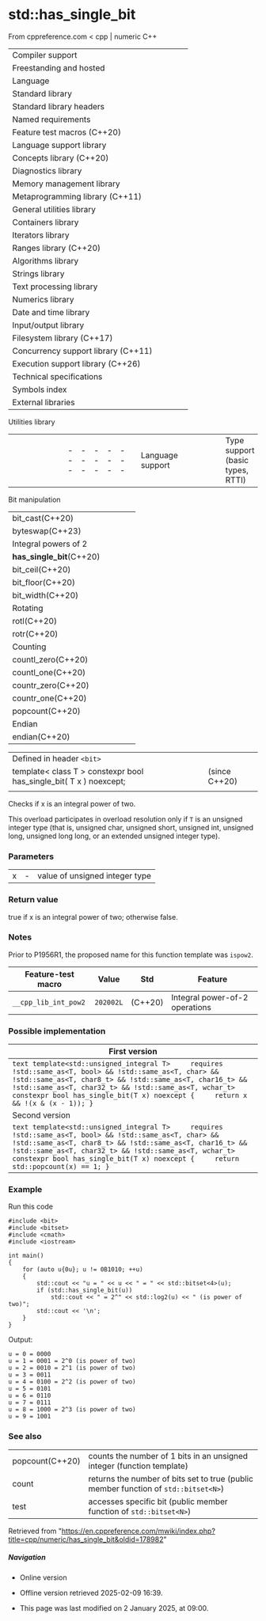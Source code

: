 # std::has_single_bit

From cppreference.com
< cpp‎ | numeric
C++

|  |  |  |  |  |
| --- | --- | --- | --- | --- |
| Compiler support | | | | |
| Freestanding and hosted | | | | |
| Language | | | | |
| Standard library | | | | |
| Standard library headers | | | | |
| Named requirements | | | | |
| Feature test macros (C++20) | | | | |
| Language support library | | | | |
| Concepts library (C++20) | | | | |
| Diagnostics library | | | | |
| Memory management library | | | | |
| Metaprogramming library (C++11) | | | | |
| General utilities library | | | | |
| Containers library | | | | |
| Iterators library | | | | |
| Ranges library (C++20) | | | | |
| Algorithms library | | | | |
| Strings library | | | | |
| Text processing library | | | | |
| Numerics library | | | | |
| Date and time library | | | | |
| Input/output library | | | | |
| Filesystem library (C++17) | | | | |
| Concurrency support library (C++11) | | | | |
| Execution support library (C++26) | | | | |
| Technical specifications | | | | |
| Symbols index | | | | |
| External libraries | | | | |

Utilities library

|  |  |  |  |  |  |  |  |  |  |  |  |  |  |  |  |  |  |  |  |  |  |  |  |  |  |  |  |  |  |  |  |  |  |  |  |  |  |  |  |  |  |  |  |  |  |  |  |  |  |  |  |  |  |  |  |  |  |  |  |  |  |  |  |  |  |  |  |  |  |  |  |  |  |  |  |  |  |  |  |  |  |  |  |  |  |  |  |  |  |  |  |  |  |  |  |  |  |  |  |  |  |  |  |  |  |  |  |  |  |  |  |  |  |  |  |  |  |  |  |  |  |  |  |  |  |  |  |  |  |  |  |  |  |  |  |  |  |  |  |  |  |  |  |  |  |  |  |  |  |  |  |  |  |  |  |  |  |  |  |  |  |  |  |  |  |  |  |  |  |  |  |  |  |  |  |  |  |  |  |  |  |  |  |  |  |  |  |  |  |  |  |  |  |  |  |  |  |  |  |  |  |  |  |  |  |  |  |  |  |  |  |  |  |  |  |  |  |  |  |  |  |  |  |  |  |  |  |  |  |  |  |  |  |  |  |  |  |  |  |  |  |  |  |  |  |  |  |  |  |  |  |  |  |  |  |  |  |  |  |  |  |  |  |  |  |  |  |  |  |  |  |  |  |  |  |  |  |  |  |  |  |  |  |  |  |  |  |  |  |  |  |  |  |  |  |  |  |  |  |  |  |  |  |  |  |  |  |  |  |  |  |  |  |  |  |  |  |  |  |  |  |  |  |  |  |  |  |  |  |  |  |  |  |  |
| --- | --- | --- | --- | --- | --- | --- | --- | --- | --- | --- | --- | --- | --- | --- | --- | --- | --- | --- | --- | --- | --- | --- | --- | --- | --- | --- | --- | --- | --- | --- | --- | --- | --- | --- | --- | --- | --- | --- | --- | --- | --- | --- | --- | --- | --- | --- | --- | --- | --- | --- | --- | --- | --- | --- | --- | --- | --- | --- | --- | --- | --- | --- | --- | --- | --- | --- | --- | --- | --- | --- | --- | --- | --- | --- | --- | --- | --- | --- | --- | --- | --- | --- | --- | --- | --- | --- | --- | --- | --- | --- | --- | --- | --- | --- | --- | --- | --- | --- | --- | --- | --- | --- | --- | --- | --- | --- | --- | --- | --- | --- | --- | --- | --- | --- | --- | --- | --- | --- | --- | --- | --- | --- | --- | --- | --- | --- | --- | --- | --- | --- | --- | --- | --- | --- | --- | --- | --- | --- | --- | --- | --- | --- | --- | --- | --- | --- | --- | --- | --- | --- | --- | --- | --- | --- | --- | --- | --- | --- | --- | --- | --- | --- | --- | --- | --- | --- | --- | --- | --- | --- | --- | --- | --- | --- | --- | --- | --- | --- | --- | --- | --- | --- | --- | --- | --- | --- | --- | --- | --- | --- | --- | --- | --- | --- | --- | --- | --- | --- | --- | --- | --- | --- | --- | --- | --- | --- | --- | --- | --- | --- | --- | --- | --- | --- | --- | --- | --- | --- | --- | --- | --- | --- | --- | --- | --- | --- | --- | --- | --- | --- | --- | --- | --- | --- | --- | --- | --- | --- | --- | --- | --- | --- | --- | --- | --- | --- | --- | --- | --- | --- | --- | --- | --- | --- | --- | --- | --- | --- | --- | --- | --- | --- | --- | --- | --- | --- | --- | --- | --- | --- | --- | --- | --- | --- | --- | --- | --- | --- | --- | --- | --- | --- | --- | --- | --- | --- | --- | --- | --- | --- | --- | --- | --- | --- | --- | --- | --- | --- | --- | --- | --- | --- | --- | --- | --- | --- | --- | --- | --- | --- | --- | --- | --- | --- | --- | --- | --- | --- | --- | --- | --- | --- | --- | --- | --- | --- | --- | --- | --- | --- | --- | --- | --- | --- |
| |  |  |  |  |  | | --- | --- | --- | --- | --- | | Language support | | | | | | Type support (basic types, RTTI) | | | | | | Library feature-test macros (C++20) | | | | | | Program utilities | | | | | | Coroutine support (C++20) | | | | | | Variadic functions | | | | | | is_constant_evaluated(C++20) | | | | | | is_within_lifetime(C++26) | | | | | | initializer_list(C++11) | | | | | | source_location(C++20) | | | | | | Three-way comparison | | | | | | three_way_comparablethree_way_comparable_with(C++20)(C++20) | | | | | | strong_ordering(C++20) | | | | | | weak_ordering(C++20) | | | | | | partial_ordering(C++20) | | | | | | common_comparison_category(C++20) | | | | | | compare_three_way_result(C++20) | | | | | | compare_three_way(C++20) | | | | | | strong_order(C++20) | | | | | | weak_order(C++20) | | | | | | partial_order(C++20) | | | | | | compare_strong_order_fallback(C++20) | | | | | | compare_weak_order_fallback(C++20) | | | | | | compare_partial_order_fallback(C++20) | | | | | | |  |  |  |  |  |  |  |  |  |  |  |  | | --- | --- | --- | --- | --- | --- | --- | --- | --- | --- | --- | --- | | |  |  |  |  |  | | --- | --- | --- | --- | --- | | is_eqis_ltis_lteq(C++20)(C++20)(C++20) | | | | | | |  |  |  |  |  | | --- | --- | --- | --- | --- | | is_neqis_gtis_gteq(C++20)(C++20)(C++20) | | | | | | | |  | | | | | | |  |  |  |  |  | | --- | --- | --- | --- | --- | | General utilities | | | | | | |  |  |  |  |  | | --- | --- | --- | --- | --- | | Function objects | | | | | | Bit manipulation (C++20) | | | | | | bitset | | | | | | hash(C++11) | | | | | | | Relational operators (deprecated in C++20) | | | | | | |  |  |  |  |  |  |  |  |  |  |  |  | | --- | --- | --- | --- | --- | --- | --- | --- | --- | --- | --- | --- | | |  |  |  |  |  | | --- | --- | --- | --- | --- | | rel_ops::operator!=rel_ops::operator> | | | | | | |  |  |  |  |  | | --- | --- | --- | --- | --- | | rel_ops::operator<=rel_ops::operator>= | | | | | | | Integer comparison functions | | | | | | |  |  |  |  |  | | --- | --- | --- | --- | --- | | cmp_equalcmp_lesscmp_less_than(C++20)(C++20)(C++20) | | | | | | |  |  |  |  |  | | --- | --- | --- | --- | --- | | cmp_not_equalcmp_greatercmp_greater_than(C++20)(C++20)(C++20) | | | | | | | in_range(C++20) | | | | | | Swap and type operations | | | | | | |  |  |  |  |  | | --- | --- | --- | --- | --- | | swap | | | | | | ranges::swap(C++20) | | | | | | exchange(C++14) | | | | | | declval(C++11) | | | | | | to_underlying(C++23) | | | | | | |  |  |  |  |  | | --- | --- | --- | --- | --- | | forward(C++11) | | | | | | forward_like(C++23) | | | | | | move(C++11) | | | | | | move_if_noexcept(C++11) | | | | | | as_const(C++17) | | | | | | | Common vocabulary types | | | | | | |  |  |  |  |  | | --- | --- | --- | --- | --- | | pair | | | | | | tuple(C++11) | | | | | | optional(C++17) | | | | | | any(C++17) | | | | | | variant(C++17) | | | | | | |  |  |  |  |  | | --- | --- | --- | --- | --- | | tuple_size(C++11) | | | | | | tuple_element(C++11) | | | | | | apply(C++17) | | | | | | make_from_tuple(C++17) | | | | | | expected(C++23) | | | | | | |  | | | | | |  | | | | | |  | | | | | | |

Bit manipulation

|  |  |  |  |  |
| --- | --- | --- | --- | --- |
| bit_cast(C++20) | | | | |
| byteswap(C++23) | | | | |
| Integral powers of 2 | | | | |
| ****has_single_bit****(C++20) | | | | |
| bit_ceil(C++20) | | | | |
| bit_floor(C++20) | | | | |
| bit_width(C++20) | | | | |
| Rotating | | | | |
| rotl(C++20) | | | | |
| rotr(C++20) | | | | |
| Counting | | | | |
| countl_zero(C++20) | | | | |
| countl_one(C++20) | | | | |
| countr_zero(C++20) | | | | |
| countr_one(C++20) | | | | |
| popcount(C++20) | | | | |
| Endian | | | | |
| endian(C++20) | | | | |

|  |  |  |
| --- | --- | --- |
| Defined in header `<bit>` |  |  |
| template< class T >  constexpr bool has_single_bit( T x ) noexcept; |  | (since C++20) |
|  |  |  |

Checks if x is an integral power of two.

This overload participates in overload resolution only if `T` is an unsigned integer type (that is, unsigned char, unsigned short, unsigned int, unsigned long, unsigned long long, or an extended unsigned integer type).

### Parameters

|  |  |  |
| --- | --- | --- |
| x | - | value of unsigned integer type |

### Return value

true if x is an integral power of two; otherwise false.

### Notes

Prior to P1956R1, the proposed name for this function template was `ispow2`.

| Feature-test macro | Value | Std | Feature |
| --- | --- | --- | --- |
| `__cpp_lib_int_pow2` | `202002L` | (C++20) | Integral power-of-2 operations |

### Possible implementation

| First version |
| --- |
| ```text template<std::unsigned_integral T>     requires !std::same_as<T, bool> && !std::same_as<T, char> &&              !std::same_as<T, char8_t> && !std::same_as<T, char16_t> &&              !std::same_as<T, char32_t> && !std::same_as<T, wchar_t> constexpr bool has_single_bit(T x) noexcept {     return x && !(x & (x - 1)); } ``` |
| Second version |
| ```text template<std::unsigned_integral T>     requires !std::same_as<T, bool> && !std::same_as<T, char> &&              !std::same_as<T, char8_t> && !std::same_as<T, char16_t> &&              !std::same_as<T, char32_t> && !std::same_as<T, wchar_t> constexpr bool has_single_bit(T x) noexcept {     return std::popcount(x) == 1; } ``` |

### Example

Run this code

```
#include <bit>
#include <bitset>
#include <cmath>
#include <iostream>
 
int main()
{
    for (auto u{0u}; u != 0B1010; ++u)
    {
        std::cout << "u = " << u << " = " << std::bitset<4>(u);
        if (std::has_single_bit(u))
            std::cout << " = 2^" << std::log2(u) << " (is power of two)";
        std::cout << '\n';
    }
}

```

Output:

```
u = 0 = 0000
u = 1 = 0001 = 2^0 (is power of two)
u = 2 = 0010 = 2^1 (is power of two)
u = 3 = 0011
u = 4 = 0100 = 2^2 (is power of two)
u = 5 = 0101
u = 6 = 0110
u = 7 = 0111
u = 8 = 1000 = 2^3 (is power of two)
u = 9 = 1001

```

### See also

|  |  |
| --- | --- |
| popcount(C++20) | counts the number of 1 bits in an unsigned integer   (function template) |
| count | returns the number of bits set to true   (public member function of `std::bitset<N>`) |
| test | accesses specific bit   (public member function of `std::bitset<N>`) |

Retrieved from "<https://en.cppreference.com/mwiki/index.php?title=cpp/numeric/has_single_bit&oldid=178982>"

##### Navigation

- Online version
- Offline version retrieved 2025-02-09 16:39.

- This page was last modified on 2 January 2025, at 09:00.